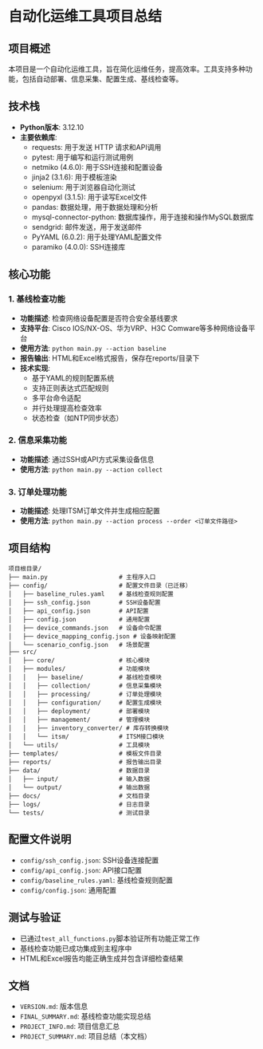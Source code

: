 # 自动化运维工具项目总结

## 项目概述
本项目是一个自动化运维工具，旨在简化运维任务，提高效率。工具支持多种功能，包括自动部署、信息采集、配置生成、基线检查等。

## 技术栈
- **Python版本**: 3.12.10
- **主要依赖库**:
  - requests: 用于发送 HTTP 请求和API调用
  - pytest: 用于编写和运行测试用例
  - netmiko (4.6.0): 用于SSH连接和配置设备
  - jinja2 (3.1.6): 用于模板渲染
  - selenium: 用于浏览器自动化测试
  - openpyxl (3.1.5): 用于读写Excel文件
  - pandas: 数据处理，用于数据处理和分析
  - mysql-connector-python: 数据库操作，用于连接和操作MySQL数据库
  - sendgrid: 邮件发送，用于发送邮件
  - PyYAML (6.0.2): 用于处理YAML配置文件
  - paramiko (4.0.0): SSH连接库

## 核心功能

### 1. 基线检查功能
- **功能描述**: 检查网络设备配置是否符合安全基线要求
- **支持平台**: Cisco IOS/NX-OS、华为VRP、H3C Comware等多种网络设备平台
- **使用方法**: `python main.py --action baseline`
- **报告输出**: HTML和Excel格式报告，保存在reports/目录下
- **技术实现**:
  - 基于YAML的规则配置系统
  - 支持正则表达式匹配规则
  - 多平台命令适配
  - 并行处理提高检查效率
  - 状态检查（如NTP同步状态）

### 2. 信息采集功能
- **功能描述**: 通过SSH或API方式采集设备信息
- **使用方法**: `python main.py --action collect`

### 3. 订单处理功能
- **功能描述**: 处理ITSM订单文件并生成相应配置
- **使用方法**: `python main.py --action process --order <订单文件路径>`

## 项目结构
```
项目根目录/
├── main.py                    # 主程序入口
├── config/                    # 配置文件目录（已迁移）
│   ├── baseline_rules.yaml    # 基线检查规则配置
│   ├── ssh_config.json        # SSH设备配置
│   ├── api_config.json        # API配置
│   ├── config.json            # 通用配置
│   ├── device_commands.json   # 设备命令配置
│   ├── device_mapping_config.json # 设备映射配置
│   └── scenario_config.json   # 场景配置
├── src/
│   ├── core/                  # 核心模块
│   ├── modules/               # 功能模块
│   │   ├── baseline/          # 基线检查模块
│   │   ├── collection/        # 信息采集模块
│   │   ├── processing/        # 订单处理模块
│   │   ├── configuration/     # 配置生成模块
│   │   ├── deployment/        # 部署模块
│   │   ├── management/        # 管理模块
│   │   ├── inventory_converter/ # 库存转换模块
│   │   └── itsm/              # ITSM接口模块
│   └── utils/                 # 工具模块
├── templates/                 # 模板文件目录
├── reports/                   # 报告输出目录
├── data/                      # 数据目录
│   ├── input/                 # 输入数据
│   └── output/                # 输出数据
├── docs/                      # 文档目录
├── logs/                      # 日志目录
└── tests/                     # 测试目录
```

## 配置文件说明
- `config/ssh_config.json`: SSH设备连接配置
- `config/api_config.json`: API接口配置
- `config/baseline_rules.yaml`: 基线检查规则配置
- `config/config.json`: 通用配置

## 测试与验证
- 已通过`test_all_functions.py`脚本验证所有功能正常工作
- 基线检查功能已成功集成到主程序中
- HTML和Excel报告均能正确生成并包含详细检查结果

## 文档
- `VERSION.md`: 版本信息
- `FINAL_SUMMARY.md`: 基线检查功能实现总结
- `PROJECT_INFO.md`: 项目信息汇总
- `PROJECT_SUMMARY.md`: 项目总结（本文档）